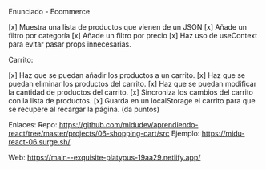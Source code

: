Enunciado - Ecommerce

[x] Muestra una lista de productos que vienen de un JSON
[x] Añade un filtro por categoría
[x] Añade un filtro por precio
[x] Haz uso de useContext para evitar pasar props innecesarias.

Carrito:

[x] Haz que se puedan añadir los productos a un carrito.
[x] Haz que se puedan eliminar los productos del carrito.
[x] Haz que se puedan modificar la cantidad de productos del carrito.
[x] Sincroniza los cambios del carrito con la lista de productos.
[x] Guarda en un localStorage el carrito para que se recupere al recargar la página. (da puntos)


 Enlaces:
 Repo: https://github.com/midudev/aprendiendo-react/tree/master/projects/06-shopping-cart/src
 Ejemplo: https://midu-react-06.surge.sh/
 
 Web: https://main--exquisite-platypus-19aa29.netlify.app/

